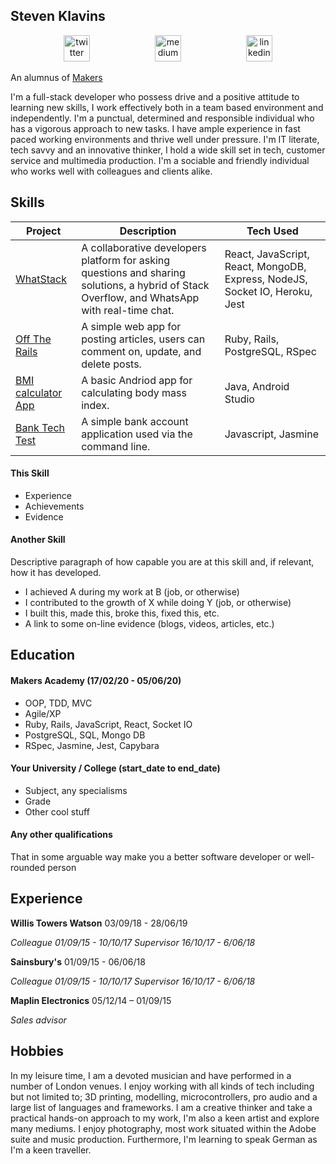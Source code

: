 ## Steven Klavins
<p align="center">
<a href="https://twitter.com/KlavinsSteven">
<img src="http://goinkscape.com/wp-content/uploads/2015/07/twitter-logo-final.png" alt="twitter" hspace="50" height="42" width="42"></a>
<a href="https://medium.com/@stevenklavins94">
<img src="http://www.webmasto.com/wp-content/uploads/2017/08/Medium-App-Icon-2017.png" alt="medium" hspace="50" height="42" width="42"></a>

<a href="https://www.linkedin.com/in/steven-klavins-90b02a199/">
<img src="https://www.iconfinder.com/data/icons/free-social-icons/67/linkedin_circle_color-512.png" alt="linkedin" hspace="50" height="42" width="42"></a></p>

An alumnus of [Makers](https://github.com/makersacademy)

I'm a full-stack developer who possess drive and a positive attitude to learning new skills, I work effectively both in a team based environment and independently. I'm a punctual, determined and responsible individual who has a vigorous approach to new tasks. I have ample experience in fast paced working environments and thrive well under pressure. I'm IT literate, tech savvy and an innovative thinker, I hold a wide skill set in tech, customer service and multimedia production. I'm a sociable and friendly individual who works well with colleagues and clients alike.

## Skills

| Project                                                                    | Description                                                                                                                                     | Tech Used                                                                    |
|----------------------------------------------------------------------------|-------------------------------------------------------------------------------------------------------------------------------------------------|------------------------------------------------------------------------------|
| [WhatStack](https://github.com/FayeCarter/WhatStack)                       | A collaborative developers platform for asking  questions and sharing solutions, a hybrid of  Stack Overflow, and WhatsApp with real-time chat. | React, JavaScript, React, MongoDB,  Express, NodeJS, Socket IO, Heroku, Jest |
| [Off The Rails](https://github.com/Steven-Klavins/off-the-rails)           | A simple web app for posting articles,  users can comment on, update, and delete posts.                                                         | Ruby, Rails, PostgreSQL, RSpec                                               |
| [BMI calculator App](https://github.com/Steven-Klavins/bmi-calculator-app) | A basic Andriod app for calculating body mass index.                                                                                            | Java, Android Studio                                                         |
| [Bank Tech Test](https://github.com/Steven-Klavins/bank-tech-test)         | A simple bank account application used via the  command line.                                                                                   | Javascript, Jasmine                                                          |

#### This Skill

- Experience
- Achievements
- Evidence

#### Another Skill

Descriptive paragraph of how capable you are at this skill and, if relevant, how it has developed.

- I achieved A during my work at B (job, or otherwise)
- I contributed to the growth of X while doing Y (job, or otherwise)
- I built this, made this, broke this, fixed this, etc.
- A link to some on-line evidence (blogs, videos, articles, etc.)

## Education

#### Makers Academy (17/02/20 - 05/06/20)

- OOP, TDD, MVC
- Agile/XP
- Ruby, Rails, JavaScript, React, Socket IO
- PostgreSQL, SQL, Mongo DB
- RSpec, Jasmine, Jest, Capybara 

#### Your University / College (start_date to end_date)

- Subject, any specialisms
- Grade
- Other cool stuff

#### Any other qualifications

That in some arguable way make you a better software developer or well-rounded person

## Experience

**Willis Towers Watson** 03/09/18 - 28/06/19 

*Colleague 01/09/15 - 10/10/17 Supervisor 16/10/17 - 6/06/18*  

**Sainsbury's** 01/09/15 - 06/06/18 

*Colleague 01/09/15 - 10/10/17 Supervisor 16/10/17 - 6/06/18*  

**Maplin Electronics** 05/12/14 – 01/09/15  

*Sales advisor*  

## Hobbies

In my leisure time, I am a devoted musician and have performed in a number of London venues. I enjoy working with all kinds of tech including but not limited to; 3D printing, modelling, microcontrollers, pro audio and a large list of languages and frameworks. I am a creative thinker and take a practical hands-on approach to my work, I'm also a keen artist and explore many mediums. I enjoy photography, most work situated within the Adobe suite and music production. Furthermore, I'm learning to speak German as I'm a keen traveller.
